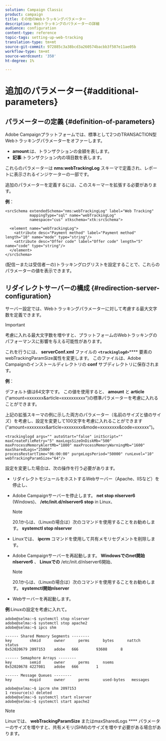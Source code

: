 ```yaml
---
solution: Campaign Classic
product: campaign
title: その他のWebトラッキングパラメーター
description: Webトラッキングのパラメーターの詳細
audience: configuration
content-type: reference
topic-tags: setting-up-web-tracking
translation-type: tm+mt
source-git-commit: 972885c3a38bcd3a260574bacbb3f507e11ae05b
workflow-type: tm+mt
source-wordcount: '350'
ht-degree: 1%

---
```



# 追加のパラメーター{#additional-parameters}

## パラメーターの定義 {#definition-of-parameters}

Adobe Campaignプラットフォームでは、標準として2つのTRANSACTION型Webトラッキングパラメーターをオファーします。

* **amount**:は、トランザクションの金額を表します。
* **記事**:トランザクション内の項目数を表します。

これらのパラメーターは **nms:webTrackingLog** スキーマで定義され、レポートに表示されるインジケーターの一部です。

追加のパラメーターを定義するには、このスキーマーを拡張する必要があります。

**例**：

```
<srcSchema extendedSchema="nms:webTrackingLog" label="Web Tracking"
           mappingType="sql" name="webTrackingLog" 
           namespace="cus" xtkschema="xtk:srcSchema">

  <element name="webTrackingLog">
    <attribute desc="Payment method" label="Payment method" length="10" name="mode" type="string"/>
    <attribute desc="Offer code" label="Offer code" length="5" name="code" type="string"/>
  </element>
</srcSchema>
```

(配信ーまたは受信者ーの)トラッキングログリストを設定することで、これらのパラメーターの値を表示できます。

## リダイレクトサーバーの構成 {#redirection-server-configuration}

サーバー設定では、Webトラッキングパラメーターに対して考慮する最大文字数を定義できます。

>[!IMPORTANT]
>
>考慮に入れる最大文字数を増やすと、プラットフォームのWebトラッキングのパフォーマンスに影響を与える可能性があります。

これを行うには、 **serverConf.xml** ファイルの **`<trackinglogd>`****** 要素のwebTrackingParamSize属性を変更します。 このファイルは、Adobe Campaignのインストールディレクトリの **conf** サブディレクトリに保存されます。

**例**：

デフォルト値は64文字です。 この値を使用すると、 **amount** と **article** (&quot;amount=xxxxxxx&amp;article=xxxxxxxxxx&quot;)の標準パラメーターを考慮に入れることができます。

上記の拡張スキーマの例に示した両方のパラメーター（名前のサイズと値のサイズ）を考慮し、設定を変更して100文字を考慮に入れることができます(&quot;amount=xxxxxxxx&amp;article=xxxxxxxx&amp;mode=xxxxxxxx&amp;code=xxxxxx&quot;)。

```
<trackinglogd args="" autoStart="false" initScript="" maxCreateFileRetry="5" maxLogsSizeOnDiskMb="500"
maxProcessMemoryAlertMb="1800" maxProcessMemoryWarningMb="1600" maxSharedLogs="25000"
processRestartTime="06:00:00" purgeLogsPeriod="50000" runLevel="10"
webTrackingParamSize="64"/>
```

設定を変更した場合は、次の操作を行う必要があります。

* リダイレクトモジュールをホストするWebサーバー（Apache、IISなど）を停止し、
* Adobe Campaignサーバーを停止します。 **net stop nlserver6** (Windows)、 **/etc/init.d/nlserver6 stop** in Linux、

   >[!NOTE]
   >
   >20.1からは、（Linuxの場合は）次のコマンドを使用することをお勧めします。 **systemctl stop nlserver**

* Linuxでは、 **ipcrm** コマンドを使用して共有メモリセグメントを削除します。
* Adobe Campaignサーバーを再起動します。 **Windowsでのnet開始nlserver6** 、 **Linuxでの** /etc/init.d/nlserver6開始、

   >[!NOTE]
   >
   >20.1からは、（Linuxの場合は）次のコマンドを使用することをお勧めします。 **systemctl開始nlserver**

* Webサーバーを再起動します。

**例**:Linuxの設定を考慮に入れて。

```
adobe@selma:~$ systemctl stop nlserver
adobe@selma:~$ systemctl stop apache2
adobe@selma:~$ ipcs shm

------ Shared Memory Segments --------
key        shmid      owner      perms      bytes      nattch     status      
0x52020679 2097153    adobe   666        93608      8                       

------ Semaphore Arrays --------
key        semid      owner      perms      nsems     
0x52020678 4227081    adobe   666        1         

------ Message Queues --------
key        msqid      owner      perms      used-bytes   messages    

adobe@selma:~$ ipcrm shm 2097153                             
1 resource(s) deleted
adobe@selma:~$ systemctl start nlserver
adobe@selma:~$ systemctl start apache2
```

>[!NOTE]
>
>Linuxでは、 **webTrackingParamSize** またはmaxSharedLogs **** パラメーターのサイズを増やすと、共有メモリ(SHM)のサイズを増やす必要がある場合があります。

